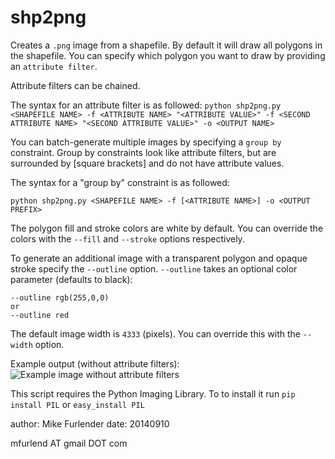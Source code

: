 shp2png
=======

Creates a `.png` image from a shapefile.
By default it will draw all polygons in the shapefile.
You can specify which polygon you want to draw by providing
an `attribute filter`. 

Attribute filters can be chained.

The syntax for an attribute filter is as followed:
`
python shp2png.py <SHAPEFILE NAME> -f <ATTRIBUTE NAME> "<ATTRIBUTE VALUE>" -f <SECOND ATTRIBUTE NAME> "<SECOND ATTRIBUTE VALUE>" -o <OUTPUT NAME>
`

You can batch-generate multiple images by specifying a `group by` constraint.
Group by constraints look like attribute filters, 
but are surrounded by [square brackets] and do not have attribute values.

The syntax for a "group by" constraint is as followed:

`
python shp2png.py <SHAPEFILE NAME> -f [<ATTRIBUTE NAME>] -o <OUTPUT PREFIX>
`

The polygon fill and stroke colors are white by default. 
You can override the colors with the `--fill` and `--stroke` options respectively.

To generate an additional image with a transparent polygon and opaque stroke specify the `--outline` option.
`--outline` takes an optional color parameter (defaults to black):

    --outline rgb(255,0,0)
    or
    --outline red


The default image width is `4333` (pixels). 
You can override this with the `--width` option.

Example output (without attribute filters):
![Example image without attribute filters](https://cloud.githubusercontent.com/assets/1995161/4720275/eb189408-592f-11e4-9163-4f6f7757aaf9.png)


This script requires the Python Imaging Library. 
To to install it run `pip install PIL` or `easy_install PIL`

 author: Mike Furlender
 date: 20140910

  mfurlend AT gmail DOT com
